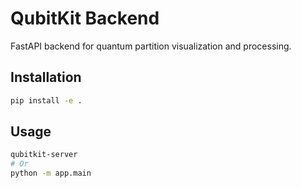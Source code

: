 # QubitKit Backend

FastAPI backend for quantum partition visualization and processing.

## Installation

```bash
pip install -e .
```

## Usage

```bash
qubitkit-server
# Or
python -m app.main
```
